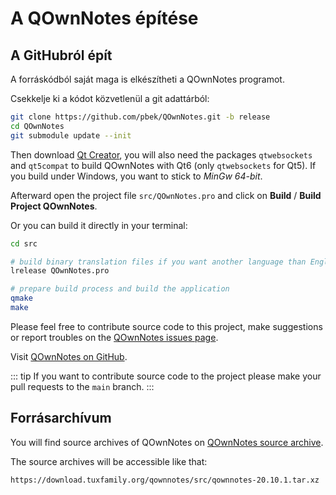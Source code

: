 # A QOwnNotes építése

## A GitHubról épít

A forráskódból saját maga is elkészítheti a QOwnNotes programot.

Csekkelje ki a kódot közvetlenül a git adattárból:

```bash
git clone https://github.com/pbek/QOwnNotes.git -b release
cd QOwnNotes
git submodule update --init
```

Then download [Qt Creator](https://www.qt.io/download-open-source), you will also need the packages `qtwebsockets` and `qt5compat` to build QOwnNotes with Qt6 (only `qtwebsockets` for Qt5). If you build under Windows, you want to stick to *MinGw 64-bit*.

Afterward open the project file `src/QOwnNotes.pro` and click on **Build** / **Build Project QOwnNotes**.

Or you can build it directly in your terminal:

```bash
cd src

# build binary translation files if you want another language than English
lrelease QOwnNotes.pro

# prepare build process and build the application
qmake
make
```

Please feel free to contribute source code to this project, make suggestions or report troubles on the [QOwnNotes issues page](https://github.com/pbek/QOwnNotes/issues).

Visit [QOwnNotes on GitHub](https://github.com/pbek/QOwnNotes).

::: tip
If you want to contribute source code to the project please make your pull requests to the  `main` branch.
:::

## Forrásarchívum

You will find source archives of QOwnNotes on [QOwnNotes source archive](https://download.tuxfamily.org/qownnotes/src/).

The source archives will be accessible like that:

`https://download.tuxfamily.org/qownnotes/src/qownnotes-20.10.1.tar.xz`

